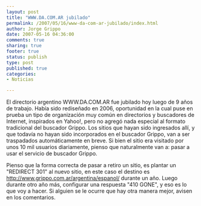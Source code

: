 ```yaml
--- 
layout: post
title: "WWW.DA.COM.AR jubilado"
permalink: /2007/05/16/www-da-com-ar-jubilado/index.html
author: Jorge Grippo
date: 2007-05-16 04:36:00
comments: true
sharing: true
footer: true
status: publish
type: post
published: true
categories: 
- Noticias

---
```

<!-- 35 -->
El directorio argentino WWW.DA.COM.AR fue jubilado hoy luego de 9 años de trabajo. Había sido rediseñado en 2006, oportunidad en la cual puse en prueba un tipo de organización muy común en directorios y buscadores de Internet, inspirados en Yahoo!, pero no agregó nada especial al formato tradicional del buscador Grippo. Los sitios que hayan sido ingresados allí, y que todavía no hayan sido incorporados en el buscador Grippo, van a ser traspadados automáticamente en breve. Si bien el sitio era visitado por unos 10 mil usuarios diariamente, pienso que naturalmente van a: pasar a usar el servicio de buscador Grippo.

Pienso que la forma correcta de pasar a retiro un sitio, es plantar un "REDIRECT 301" al nuevo sitio, en este caso el destino es <a href="http://www.grippo.com.ar/argentina/espanol/">http://www.grippo.com.ar/argentina/espanol/</a> durante un año. Luego durante otro año más, configurar una respuesta "410 GONE", y eso es lo que voy a hacer. Si alguien se le ocurre que hay otra manera mejor, avisen en los comentarios.

